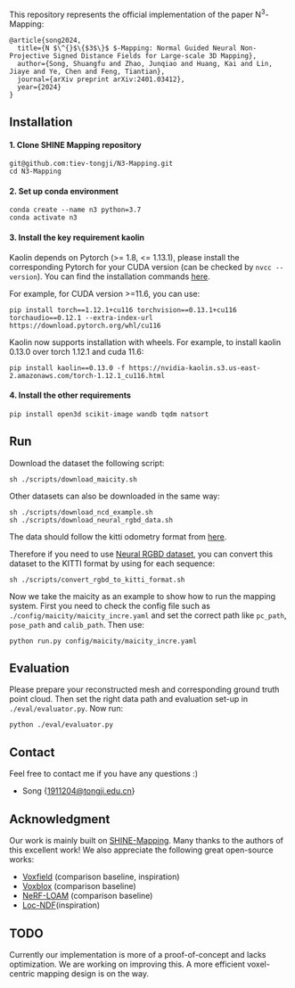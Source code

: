 This repository represents the official implementation of the paper N$^3$-Mapping:
```
@article{song2024,
  title={N $\^{}$\{$3$\}$ $-Mapping: Normal Guided Neural Non-Projective Signed Distance Fields for Large-scale 3D Mapping},
  author={Song, Shuangfu and Zhao, Junqiao and Huang, Kai and Lin, Jiaye and Ye, Chen and Feng, Tiantian},
  journal={arXiv preprint arXiv:2401.03412},
  year={2024}
}
```

## Installation
#### 1. Clone SHINE Mapping repository
```
git@github.com:tiev-tongji/N3-Mapping.git
cd N3-Mapping
```
#### 2. Set up conda environment
```
conda create --name n3 python=3.7
conda activate n3
```
#### 3. Install the key requirement kaolin

Kaolin depends on Pytorch (>= 1.8, <= 1.13.1), please install the corresponding Pytorch for your CUDA version (can be checked by ```nvcc --version```). You can find the installation commands [here](https://pytorch.org/get-started/previous-versions/).

For example, for CUDA version >=11.6, you can use:
```
pip install torch==1.12.1+cu116 torchvision==0.13.1+cu116 torchaudio==0.12.1 --extra-index-url https://download.pytorch.org/whl/cu116
```

Kaolin now supports installation with wheels. For example, to install kaolin 0.13.0 over torch 1.12.1 and cuda 11.6:
```
pip install kaolin==0.13.0 -f https://nvidia-kaolin.s3.us-east-2.amazonaws.com/torch-1.12.1_cu116.html
```

#### 4. Install the other requirements
```
pip install open3d scikit-image wandb tqdm natsort 
```

## Run
Download the dataset the following script:
```
sh ./scripts/download_maicity.sh
```
Other datasets can also be downloaded in the same way:
```
sh ./scripts/download_ncd_example.sh
sh ./scripts/download_neural_rgbd_data.sh
```
The data should follow the kitti odometry format from [here](https://www.cvlibs.net/datasets/kitti/eval_odometry.php).

Therefore if you need to use [Neural RGBD dataset](https://github.com/dazinovic/neural-rgbd-surface-reconstruction), you can convert this dataset to the KITTI format by using for each sequence:
```
sh ./scripts/convert_rgbd_to_kitti_format.sh
```
Now we take the maicity as an example to show how to run the mapping system.
First you need to check the config file such as `./config/maicity/maicity_incre.yaml` and set the correct path like `pc_path`, `pose_path` and `calib_path`. Then use:
 ```
 python run.py config/maicity/maicity_incre.yaml 
 ```

## Evaluation
Please prepare your reconstructed mesh and corresponding ground truth point cloud. Then set the right data path and evaluation set-up in `./eval/evaluator.py`. Now run:
```
python ./eval/evaluator.py
```
## Contact
Feel free to contact me if you have any questions :)
- Song {[1911204@tongji.edu.cn]()}

## Acknowledgment
Our work is mainly built on [SHINE-Mapping](https://github.com/PRBonn/SHINE_mapping). Many thanks to the authors of this excellent work!
We also appreciate the following great open-source works:
- [Voxfield](https://github.com/VIS4ROB-lab/voxfield) (comparison baseline, inspiration)
- [Voxblox](https://github.com/ethz-asl/voxblox) (comparison baseline)
- [NeRF-LOAM](https://github.com/JunyuanDeng/NeRF-LOAM) (comparison baseline)
- [Loc-NDF](https://github.com/PRBonn/LocNDF)(inspiration)

## TODO
Currently our implementation is more of a proof-of-concept and lacks optimization. We are working on improving this. A more efficient voxel-centric mapping design is on the way.
